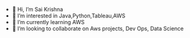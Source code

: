 - 👋 Hi, I’m Sai Krishna
- 👀 I’m interested in Java,Python,Tableau,AWS
- 🌱 I’m currently learning AWS
- 💞️ I’m looking to collaborate on Aws projects, Dev Ops, Data Science

<!---
sakicena/sakicena is a ✨ special ✨ repository because its `README.md` (this file) appears on your GitHub profile.
You can click the Preview link to take a look at your changes.
--->
